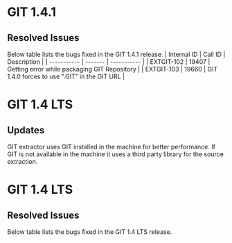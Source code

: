 # GIT 1.4.1

## Resolved Issues

Below table lists the bugs fixed in the GIT 1.4.1 release.
| Internal ID | Call ID | Description |
| ----------- | ------- | ----------- |
| EXTGIT-102 | 19407 | Getting error while packaging GIT Repository |
| EXTGIT-103 | 19660 | GIT 1.4.0 forces to use ".GIT" in the GIT URL |

# GIT 1.4 LTS

## Updates

GIT extractor uses GIT installed in the machine for better performance. If GIT is not available in the machine it uses a third party library for the source extraction.
# GIT 1.4 LTS

## Resolved Issues

Below table lists the bugs fixed in the GIT 1.4 LTS release.
